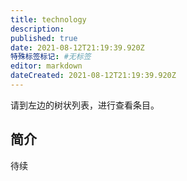 ```yaml
---
title: technology
description: 
published: true
date: 2021-08-12T21:19:39.920Z
特殊标签标记: #无标签
editor: markdown
dateCreated: 2021-08-12T21:19:39.920Z
---
```


请到左边的树状列表，进行查看条目。

## 简介

待续
